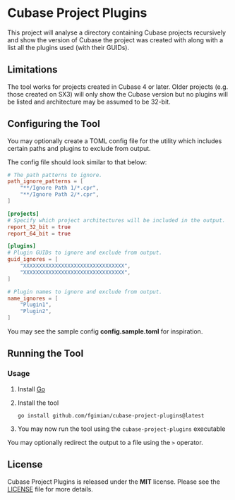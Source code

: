 # Cubase Project Plugins

This project will analyse a directory containing Cubase projects recursively and show the version
of Cubase the project was created with along with a list all the plugins used (with their GUIDs).

## Limitations

The tool works for projects created in Cubase 4 or later.  Older projects (e.g. those created on
SX3) will only show the Cubase version but no plugins will be listed and architecture may be
assumed to be 32-bit.

## Configuring the Tool

You may optionally create a TOML config file for the utility which includes certain paths and
plugins to exclude from output.

The config file should look similar to that below:

```toml
# The path patterns to ignore.
path_ignore_patterns = [
    "**/Ignore Path 1/*.cpr",
    "**/Ignore Path 2/*.cpr",
]

[projects]
# Specify which project architectures will be included in the output.
report_32_bit = true
report_64_bit = true

[plugins]
# Plugin GUIDs to ignore and exclude from output.
guid_ignores = [
    "XXXXXXXXXXXXXXXXXXXXXXXXXXXXXXXX",
    "XXXXXXXXXXXXXXXXXXXXXXXXXXXXXXXX",
]

# Plugin names to ignore and exclude from output.
name_ignores = [
    "Plugin1",
    "Plugin2",
]
```

You may see the sample config **config.sample.toml** for inspiration.

## Running the Tool

### Usage

1. Install [Go](https://go.dev/doc/install)
2. Install the tool

    ```
    go install github.com/fgimian/cubase-project-plugins@latest
    ```

3. You may now run the tool using the `cubase-project-plugins` executable

You may optionally redirect the output to a file using the `>` operator.

## License

Cubase Project Plugins is released under the **MIT** license. Please see the
[LICENSE](https://github.com/fgimian/cubase-project-plugins/blob/main/LICENSE) file for more
details.
